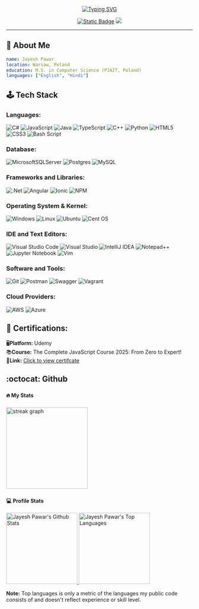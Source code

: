 <!-- 
link: https://readme-typing-svg.demolab.com/demo/?color=EE0000&center=true&vCenter=true&lines=Full+Stack+Software+Developer;2%2B+years+of+experience;Always+learning+new+skills
github: https://github.com/DenverCoder1/readme-typing-svg?tab=readme-ov-file
-->
<p align="center">
  <!-- Typing SVG by DenverCoder1 - https://github.com/DenverCoder1/readme-typing-svg -->
  <a href="https://git.io/typing-svg"><img src="https://readme-typing-svg.demolab.com?font=Fira+Code&pause=1000&color=ffa500&center=true&vCenter=true&width=435&lines=Full+Stack+Software+Developer;2%2B+years+of+experience;Always+learning+new+skills" alt="Typing SVG" /></a>
</p>

<p align="center">
  <!-- 
  link: https://shields.io/badges
  -->  
  <a href=""><img alt="Static Badge" src="https://img.shields.io/badge/LinkedIn-Jayesh%20Pawar-c6e2ff"></a> 
  <a href="mailto:pawar.jayesh.n@gmail.com"><img src="https://img.shields.io/badge/Email-pawar.jayesh.n%40gmail.com-c6e2ff"></a>

  <!-- Followers Git and Profile View
  ![GitHub followers](https://img.shields.io/github/followers/pawar-jayesh?label=Follow&style=social)
  ![Profile Views](https://komarev.com/ghpvc/?username=pawar-jayesh&label=Profile%20views&color=blue&style=flat)
  -->
</p>

----

## 📑 About Me
```yaml
name: Jayesh Pawar
location: Warsaw, Poland
education: M.S. in Computer Science (PJAIT, Poland)
languages: ["English", "Hindi"]
````

<!-- 
link: https://github.com/Ileriayo/markdown-badges
-->

## 🕹 Tech Stack

<h3 align="left">Languages:</h3>

![C#](https://img.shields.io/badge/c%23-%23239120.svg?style=for-the-badge&logo=csharp&logoColor=white)
![JavaScript](https://img.shields.io/badge/javascript-%23323330.svg?style=for-the-badge&logo=javascript&logoColor=%23F7DF1E)
![Java](https://img.shields.io/badge/java-%23ED8B00.svg?style=for-the-badge&logo=openjdk&logoColor=white)
![TypeScript](https://img.shields.io/badge/typescript-%23007ACC.svg?style=for-the-badge&logo=typescript&logoColor=white)
![C++](https://img.shields.io/badge/c++-%2300599C.svg?style=for-the-badge&logo=c%2B%2B&logoColor=white)
![Python](https://img.shields.io/badge/python-3670A0?style=for-the-badge&logo=python&logoColor=ffdd54)
![HTML5](https://img.shields.io/badge/html5-%23E34F26.svg?style=for-the-badge&logo=html5&logoColor=white)
![CSS3](https://img.shields.io/badge/css3-%231572B6.svg?style=for-the-badge&logo=css3&logoColor=white)
![Bash Script](https://img.shields.io/badge/bash_script-%23121011.svg?style=for-the-badge&logo=gnu-bash&logoColor=white)

<h3 align="left">Database:</h3>

![MicrosoftSQLServer](https://img.shields.io/badge/Microsoft%20SQL%20Server-CC2927?style=for-the-badge&logo=microsoft%20sql%20server&logoColor=white)
![Postgres](https://img.shields.io/badge/postgres-%23316192.svg?style=for-the-badge&logo=postgresql&logoColor=white)
![MySQL](https://img.shields.io/badge/mysql-4479A1.svg?style=for-the-badge&logo=mysql&logoColor=white)

<h3 align="left">Frameworks and Libraries:</h3>

![.Net](https://img.shields.io/badge/.NET-5C2D91?style=for-the-badge&logo=.net&logoColor=white)
![Angular](https://img.shields.io/badge/angular-%23DD0031.svg?style=for-the-badge&logo=angular&logoColor=white)
![Ionic](https://img.shields.io/badge/Ionic-%233880FF.svg?style=for-the-badge&logo=Ionic&logoColor=white)
![NPM](https://img.shields.io/badge/NPM-%23CB3837.svg?style=for-the-badge&logo=npm&logoColor=white)

<h3 align="left">Operating System & Kernel:</h3>

![Windows](https://img.shields.io/badge/Windows-0078D6?style=for-the-badge&logo=windows&logoColor=white)
![Linux](https://img.shields.io/badge/Linux-FCC624?style=for-the-badge&logo=linux&logoColor=black)
![Ubuntu](https://img.shields.io/badge/Ubuntu-E95420?style=for-the-badge&logo=ubuntu&logoColor=white)
![Cent OS](https://img.shields.io/badge/cent%20os-002260?style=for-the-badge&logo=centos&logoColor=F0F0F0)

<h3 align="left">IDE and Text Editors:</h3>

![Visual Studio Code](https://img.shields.io/badge/Visual%20Studio%20Code-0078d7.svg?style=for-the-badge&logo=visual-studio-code&logoColor=white)
![Visual Studio](https://img.shields.io/badge/Visual%20Studio-5C2D91.svg?style=for-the-badge&logo=visual-studio&logoColor=white)
![IntelliJ IDEA](https://img.shields.io/badge/IntelliJIDEA-000000.svg?style=for-the-badge&logo=intellij-idea&logoColor=white)
![Notepad++](https://img.shields.io/badge/Notepad++-90E59A.svg?style=for-the-badge&logo=notepad%2b%2b&logoColor=black)
![Jupyter Notebook](https://img.shields.io/badge/jupyter-%23FA0F00.svg?style=for-the-badge&logo=jupyter&logoColor=white)
![Vim](https://img.shields.io/badge/VIM-%2311AB00.svg?style=for-the-badge&logo=vim&logoColor=white)

<h3 align="left">Software and Tools:</h3>

![Git](https://img.shields.io/badge/git-%23F05033.svg?style=for-the-badge&logo=git&logoColor=white)
![Postman](https://img.shields.io/badge/Postman-FF6C37?style=for-the-badge&logo=postman&logoColor=white)
![Swagger](https://img.shields.io/badge/-Swagger-%23Clojure?style=for-the-badge&logo=swagger&logoColor=white)
![Vagrant](https://img.shields.io/badge/vagrant-%231563FF.svg?style=for-the-badge&logo=vagrant&logoColor=white)

<h3 align="left">Cloud Providers:</h3>

![AWS](https://img.shields.io/badge/AWS-%23FF9900.svg?style=for-the-badge&logo=amazon-aws&logoColor=white)
![Azure](https://img.shields.io/badge/azure-%230072C6.svg?style=for-the-badge&logo=microsoftazure&logoColor=white)


## 🎯 Certifications:

🖥**Platform:** Udemy  <br>
📚**Course:** The Complete JavaScript Course 2025: From Zero to Expert!  <br>
🔗**Link:** <a href="https://www.udemy.com/certificate/UC-179e40cc-fb23-48eb-8511-6756b1419796/">Click to view certifcate </a>


## :octocat: Github 
<!--  Stats:
<p><img align="left" src="https://github-readme-stats.vercel.app/api/top-langs?username=pawar-jayesh&show_icons=true&locale=en&layout=compact" alt="pawar-jayesh" /></p>

<p>&nbsp;<img align="center" src="https://github-readme-stats.vercel.app/api?username=pawar-jayesh&show_icons=true&locale=en" alt="pawar-jayesh" /></p>
-->


###

<h4 align="left">🔥   My Stats </h4>

###

<div align="left">
  <img src="https://streak-stats.demolab.com?user=pawar-jayesh&locale=en&mode=daily&theme=dark&hide_border=false&border_radius=5&order=3" height="220" alt="streak graph"  />
</div>

###

<h4>💻 Profile Stats</h4>

  <!-- https://github.com/anuraghazra/github-readme-stats -->

  <a href="https://github.com/pawar-jayesh/github-readme-stats">
    <img alt="Jayesh Pawar's Github Stats" src="https://denvercoder1-github-readme-stats.vercel.app/api/?username=pawar-jayesh&show_icons=true&include_all_commits=true&count_private=true&theme=react&hide_border=true&bg_color=1F222E&title_color=F85D7F&icon_color=F8D866" height="192px"/>
  </a>
  <a href="https://github.com/pawar-jayesh/github-readme-stats">
    <img alt="Jayesh Pawar's Top Languages" src="https://denvercoder1-github-readme-stats.vercel.app/api/top-langs/?username=pawar-jayesh&langs_count=8&layout=compact&theme=react&hide_border=true&bg_color=1F222E&title_color=F85D7F&icon_color=F8D866&hide=Jupyter%20Notebook,Roff" height="192px"/>
  </a>
  <br/>

  <b>Note:</b> Top languages is only a metric of the languages my public code consists of and doesn't reflect experience or skill level.

###

<!-- Profile Views
<p align="left"> 
  <img src="https://komarev.com/ghpvc/?username=pawar-jayesh&label=Profile%20views&color=0e75b6&style=flat" alt="pawar-jayesh" />
</p>
-->
